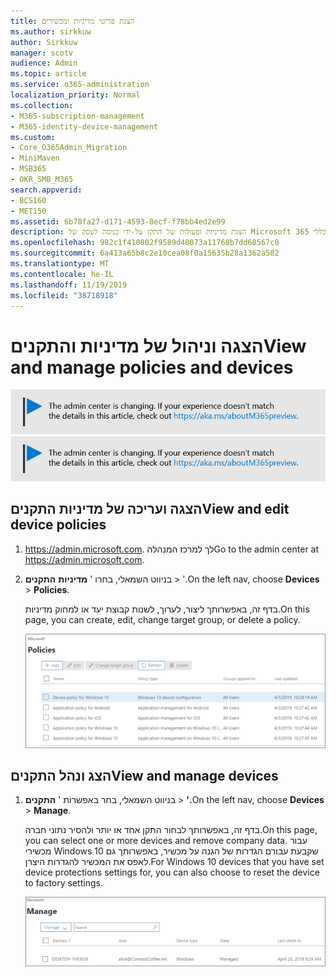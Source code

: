 ```yaml
---
title: הצגת פריטי מדיניות ומכשירים
ms.author: sirkkuw
author: Sirkkuw
manager: scotv
audience: Admin
ms.topic: article
ms.service: o365-administration
localization_priority: Normal
ms.collection:
- M365-subscription-management
- M365-identity-device-management
ms.custom:
- Core_O365Admin_Migration
- MiniMaven
- MSB365
- OKR_SMB_M365
search.appverid:
- BCS160
- MET150
ms.assetid: 6b70fa27-d171-4593-8ecf-f78bb4ed2e99
description: הצגת מדיניות ופעולות של התקן על-ידי כניסה לעסק של Microsoft 365 עם אישורי מנהל כללי.
ms.openlocfilehash: 982c1f410802f9589d40073a11768b7dd68567c0
ms.sourcegitcommit: 6a413a65b8c2e10cea08f0a15635b28a1362a582
ms.translationtype: MT
ms.contentlocale: he-IL
ms.lasthandoff: 11/19/2019
ms.locfileid: "38718918"
---
```

# <a name="view-and-manage-policies-and-devices"></a><span data-ttu-id="2c37a-103">הצגה וניהול של מדיניות והתקנים</span><span class="sxs-lookup"><span data-stu-id="2c37a-103">View and manage policies and devices</span></span>

<span data-ttu-id="2c37a-104">[![תווית המיידעת אותך שמרכז הניהול משתנה ושניתן למצוא פרטים נוספים ב- aka.ms/aboutM365preview.](media/m365admincenterchanging.png)](https://docs.microsoft.com/office365/admin/microsoft-365-admin-center-preview)</span><span class="sxs-lookup"><span data-stu-id="2c37a-104">[![Label to let you know the admin center is changing and you can find more details at aka.ms/aboutM365preview.](media/m365admincenterchanging.png)](https://docs.microsoft.com/office365/admin/microsoft-365-admin-center-preview)</span></span>

## <a name="view-and-edit-device-policies"></a><span data-ttu-id="2c37a-105">הצגה ועריכה של מדיניות התקנים</span><span class="sxs-lookup"><span data-stu-id="2c37a-105">View and edit device policies</span></span>

1.  <span data-ttu-id="2c37a-106"><a href="https://go.microsoft.com/fwlink/p/?linkid=837890" target="_blank">https://admin.microsoft.com</a>. לך למרכז המנהלה</span><span class="sxs-lookup"><span data-stu-id="2c37a-106">Go to the admin center at <a href="https://go.microsoft.com/fwlink/p/?linkid=837890" target="_blank">https://admin.microsoft.com</a>.</span></span>
2. <span data-ttu-id="2c37a-107">בניווט השמאלי, בחרו ' **מדיניות** **התקנים** \> '.</span><span class="sxs-lookup"><span data-stu-id="2c37a-107">On the left nav, choose **Devices** \> **Policies**.</span></span>

    <span data-ttu-id="2c37a-108">בדף זה, באפשרותך ליצור, לערוך, לשנות קבוצת יעד או למחוק מדיניות.</span><span class="sxs-lookup"><span data-stu-id="2c37a-108">On this page, you can create, edit, change target group, or delete a policy.</span></span>

    ![Screenshot of the Policies page](media/devicepolicies.png)
  
## <a name="view-and-manage-devices"></a><span data-ttu-id="2c37a-110">הצג ונהל התקנים</span><span class="sxs-lookup"><span data-stu-id="2c37a-110">View and manage devices</span></span>

1. <span data-ttu-id="2c37a-111">בניווט השמאלי, בחר באפשרות ' **התקנים** \> **'.**</span><span class="sxs-lookup"><span data-stu-id="2c37a-111">On the left nav, choose **Devices** \> **Manage**.</span></span> 
    
    <span data-ttu-id="2c37a-112">בדף זה, באפשרותך לבחור התקן אחד או יותר ולהסיר נתוני חברה.</span><span class="sxs-lookup"><span data-stu-id="2c37a-112">On this page, you can select one or more devices and remove company data.</span></span> <span data-ttu-id="2c37a-113">עבור מכשירי Windows 10 שקבעת עבורם הגדרות של הגנה על מכשיר, באפשרותך גם לאפס את המכשיר להגדרות היצרן.</span><span class="sxs-lookup"><span data-stu-id="2c37a-113">For Windows 10 devices that you have set device protections settings for, you can also choose to reset the device to factory settings.</span></span>
  
   ![הדף ' ניהול התקנים '](media/devicesmanage.png)


